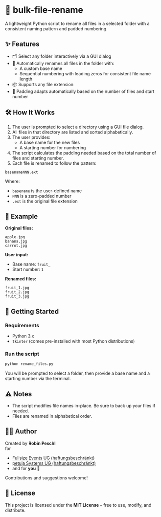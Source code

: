 # 📁 bulk-file-rename

A lightweight Python script to rename all files in a selected folder with a consistent naming pattern and padded numbering.

## ✨ Features

- 🗂 Select any folder interactively via a GUI dialog  
- 📝 Automatically renames all files in the folder with:
  - A custom base name  
  - Sequential numbering with leading zeros for consistent file name length  
- 📦 Supports any file extension  
- 🔢 Padding adapts automatically based on the number of files and start number  

## 🛠️ How It Works

1. The user is prompted to select a directory using a GUI file dialog.  
2. All files in that directory are listed and sorted alphabetically.  
3. The user provides:
   - A base name for the new files  
   - A starting number for numbering  
4. The script calculates the padding needed based on the total number of files and starting number.  
5. Each file is renamed to follow the pattern:

```
basenameNNN.ext
```

Where:  
- `basename` is the user-defined name  
- `NNN` is a zero-padded number  
- `.ext` is the original file extension  

## 📌 Example

**Original files:**
```
apple.jpg  
banana.jpg  
carrot.jpg
```

**User input:**
- Base name: `fruit_`  
- Start number: `1`  

**Renamed files:**
```
fruit_1.jpg  
fruit_2.jpg  
fruit_3.jpg
```

## 🚀 Getting Started

### Requirements
- Python 3.x  
- `tkinter` (comes pre-installed with most Python distributions)

### Run the script

```bash
python rename_files.py
```

You will be prompted to select a folder, then provide a base name and a starting number via the terminal.

## ⚠️ Notes

- The script modifies file names in-place. Be sure to back up your files if needed.  
- Files are renamed in alphabetical order.

## 🧑‍💻 Author

Created by **Robin Peschl**  
for  
- [Fullsize Events UG (haftungsbeschränkt)](https://fullsize.events)  
- [petuja Systems UG (haftungsbeschränkt)](https://petuja.net)  
- and for **you** 💙

Contributions and suggestions welcome!

## 📄 License

This project is licensed under the **MIT License** – free to use, modify, and distribute.
